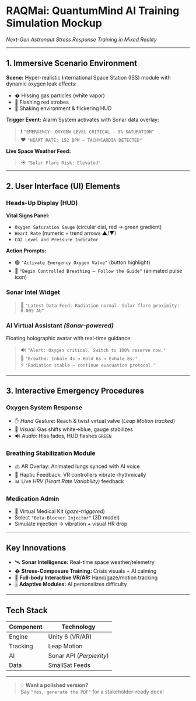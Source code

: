 # **RAQMai: QuantumMind AI Training Simulation Mockup**  
*Next-Gen Astronaut Stress Response Training in Mixed Reality*  

---

## **1. Immersive Scenario Environment**  
**Scene:** Hyper-realistic International Space Station (ISS) module with dynamic oxygen leak effects:  
- � Hissing gas particles (white vapor)  
- 🔴 Flashing red strobes  
- 📳 Shaking environment & flickering HUD  

**Trigger Event:** Alarm System activates with Sonar data overlay:  
> ❗ `"EMERGENCY: OXYGEN LEVEL CRITICAL – 9% SATURATION"`  
> ❤️ `"HEART RATE: 152 BPM – TACHYCARDIA DETECTED"`  

**Live Space Weather Feed:**  
> ☀️ `"Solar Flare Risk: Elevated"`  

---

## **2. User Interface (UI) Elements**  
### **Heads-Up Display (HUD)**  
**Vital Signs Panel:**  
- `Oxygen Saturation Gauge` (circular dial, red → green gradient)  
- `Heart Rate` (numeric + trend arrows ▲/▼)  
- `CO2 Level and Pressure Indicator`  

**Action Prompts:**  
- 🟢 `"Activate Emergency Oxygen Valve"` (button highlight)  
- 💨 `"Begin Controlled Breathing – Follow the Guide"` (animated pulse icon)  

### **Sonar Intel Widget**  
> 📡 `"Latest Data Feed: Radiation normal. Solar flare proximity: 0.005 AU"`  

### **AI Virtual Assistant** *(Sonar-powered)*  
Floating holographic avatar with real-time guidance:  
> 🔊 `"Alert: Oxygen critical. Switch to 100% reserve now."`  
> 🧘 `"Breathe: Inhale 4s ➔ Hold 6s ➔ Exhale 8s."`  
> ⚡ `"Radiation stable — continue evacuation protocol."`  

---

## **3. Interactive Emergency Procedures**  
### **Oxygen System Response**  
- ✋ *Hand Gesture:* Reach & twist virtual valve (*Leap Motion tracked*)  
- 🎨 *Visual:* Gas shifts white→blue, gauge stabilizes  
- 🔊 *Audio:* Hiss fades, HUD flashes `GREEN`  

### **Breathing Stabilization Module**  
- 🫁 AR Overlay: Animated lungs synced with AI voice  
- 📳 Haptic Feedback: VR controllers vibrate rhythmically  
- 📊 Live *HRV (Heart Rate Variability)* feedback  

### **Medication Admin**  
- 💉 Virtual Medical Kit (*gaze-triggered*)  
- Select `"Beta-Blocker Injector"` (3D model)  
- Simulate injection → vibration + visual HR drop  

---

## **Key Innovations**  
- 🛰️ **Sonar Intelligence:** Real-time space weather/telemetry  
- � **Stress-Composure Training:** Crisis visuals + AI calming  
- 👋 **Full-body Interactive VR/AR:** Hand/gaze/motion tracking  
- 🎚️ **Adaptive Modules:** AI personalizes difficulty  

---

## **Tech Stack**  
| Component | Technology |
|-----------|------------|
| Engine | Unity 6 (VR/AR) |
| Tracking | Leap Motion |
| AI | Sonar API (*Perplexity*) |
| Data | SmallSat Feeds |

---

> 💡 **Want a polished version?**  
> Say `"Yes, generate the PDF"` for a stakeholder-ready deck!
